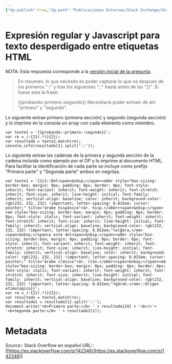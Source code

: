 ```yaml
---
{"dg-publish":true,"dg-path":"Publicaciones Externas/Stack Exchange/Stack Overflow en español/es.stackoverflow.com-142346.md","permalink":"/publicaciones-externas/stack-exchange/stack-overflow-en-espanol/es-stackoverflow-com-142346/","title":"Expresión regular y Javascript para texto desperdigado entre etiquetas HTML","hide":true,"noteIcon":"default","created":"2024-04-03T12:49:10.626-06:00","updated":"2024-04-05T16:43:53.091-06:00"}
---
```


# Expresión regular y Javascript para texto desperdigado entre etiquetas HTML

NOTA: Esta respuesta corresponde a la [versión inicial de la pregunta][1].

> En resumen, lo que necesito es poder capturar lo que va después de los
> primeros "::" y tras los siguientes "::" hasta antes de las "}}". Si
> fuese esta la frase:
> 
> {{probando::primero::segundo}} Necesitaría poder extraer de ahí
> "primero" y "segundo".

Lo siguiente extrae primero (primera sección) y segundo (segunda sección) y lo imprime en la consola un array con cada elemento como miembro.

<!-- begin snippet: js hide: false console: true babel: false -->

<!-- language: lang-js -->

    var texto1 = '{{probando::primero::segundo}}';
    var re = /:{2}(.*)}{2}/;
    var resultado = texto1.match(re);
    console.info(resultado[1].split('::'));

<!-- end snippet -->

Lo siguiente extrae las cadenas de la primera y segunda sección de la cadena incluida como ejemplo por el OP y lo imprime al documento HTML. Para facilitar la identificación de cada parte se incluye como prefijo "Primera parte" y "Segunda parte" ambos en negritas.

<!-- begin snippet: js hide: false console: true babel: false -->

<!-- language: lang-js -->

    var texto1 = '{{c1::Del<span>&nbsp;</span><abbr style="box-sizing: border-box; margin: 0px; padding: 0px; border: 0px; font-style: inherit; font-variant: inherit; font-weight: inherit; font-stretch: inherit; font-size: inherit; line-height: initial; font-family: inherit; vertical-align: baseline; color: inherit; background-color: rgb(232, 232, 232) !important; letter-spacing: 0.015em; cursor: pointer;" title="árabe hispánico">ár. hisp.</abbr><span>&nbsp;</span><em style="box-sizing: border-box; margin: 0px; padding: 0px; border: 0px; font-style: italic; font-variant: inherit; font-weight: inherit; font-stretch: inherit; font-size: inherit; line-height: initial; font-family: inherit; vertical-align: baseline; background-color: rgb(232, 232, 232) !important; letter-spacing: 0.015em;">alḡára,</em><span>&nbsp;</span>y este del<span>&nbsp;</span><abbr style="box-sizing: border-box; margin: 0px; padding: 0px; border: 0px; font-style: inherit; font-variant: inherit; font-weight: inherit; font-stretch: inherit; font-size: inherit; line-height: initial; font-family: inherit; vertical-align: baseline; color: inherit; background-color: rgb(232, 232, 232) !important; letter-spacing: 0.015em; cursor: pointer;" title="árabe clásico">ár. clás.</abbr><span>&nbsp;</span><em style="box-sizing: border-box; margin: 0px; padding: 0px; border: 0px; font-style: italic; font-variant: inherit; font-weight: inherit; font-stretch: inherit; font-size: inherit; line-height: initial; font-family: inherit; vertical-align: baseline; background-color: rgb(232, 232, 232) !important; letter-spacing: 0.015em;">ḡārah.</em>::Origen etimológico}}';
    var re = /:{2}(.*)}{2}/;
    var resultado = texto1.match(re);
    var resultado1 = resultado[1].split('::');
    document.write('<b>Primera parte:</b> ' + resultado1[0] + '<br/>'+ '<b>Segunda parte:</b> ' + resultado1[1]);

<!-- end snippet -->


  [1]: https://es.stackoverflow.com/revisions/142312/1

# Metadata
Source:: Stack Overflow en español
URL:: [[https://es.stackoverflow.com/q/142346\|https://es.stackoverflow.com/q/142346]]

